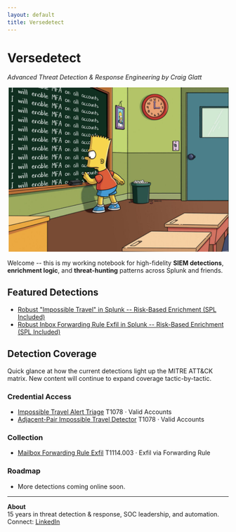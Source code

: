 ```yaml
---
layout: default
title: Versedetect
---
```


# Versedetect
*Advanced Threat Detection & Response Engineering by Craig Glatt*

![Bart MFA](assets/bart-mfa.jpg)

Welcome -- this is my working notebook for high-fidelity **SIEM detections**, **enrichment logic**, and **threat-hunting** patterns across Splunk and friends.

## Featured Detections
- [Robust "Impossible Travel" in Splunk -- Risk-Based Enrichment (SPL Included)](impossible-travel.md)
- [Robust Inbox Forwarding Rule Exfil in Splunk -- Risk-Based Enrichment (SPL Included)](inbox-forwarding.md)

## Detection Coverage

<div class="mitre-section">
  <p>Quick glance at how the current detections light up the MITRE ATT&CK matrix. New content will continue to expand coverage tactic-by-tactic.</p>

  <div class="mitre-matrix">
    <div class="tactic-card">
      <h3>Credential Access</h3>
      <ul>
        <li>
          <a href="impossible-travel.html#spl-a-triage-defender-impossible-travel-alerts">Impossible Travel Alert Triage</a>
          <span class="tech-id">T1078 · Valid Accounts</span>
        </li>
        <li>
          <a href="impossible-travel.html#spl-b-direct-impossible-travel-from-sign-ins">Adjacent-Pair Impossible Travel Detector</a>
          <span class="tech-id">T1078 · Valid Accounts</span>
        </li>
      </ul>
    </div>
    <div class="tactic-card">
      <h3>Collection</h3>
      <ul>
        <li>
          <a href="inbox-forwarding.html#spl-b-direct-detector-from-exchange-unified-audit-log">Mailbox Forwarding Rule Exfil</a>
          <span class="tech-id">T1114.003 · Exfil via Forwarding Rule</span>
        </li>
      </ul>
    </div>
    <div class="tactic-card">
      <h3>Roadmap</h3>
      <ul>
        <li>More detections coming online soon.</li>
      </ul>
    </div>
  </div>
</div>

---
**About**  
15 years in threat detection & response, SOC leadership, and automation.  
Connect: [LinkedIn](https://www.linkedin.com/in/craig-glatt-8a06362)
